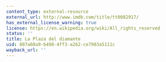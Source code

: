 ```yaml
---
content_type: external-resource
external_url: http://www.imdb.com/title/tt0082917/
has_external_license_warning: true
license: https://en.wikipedia.org/wiki/All_rights_reserved
status: ''
title: La Plaza del diamante
uid: 807a60a9-b498-4ff3-a262-ce7903a5111c
wayback_url: ''
---
```

